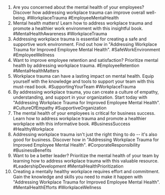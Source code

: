 1. Are you concerned about the mental health of your employees? Discover how addressing workplace trauma can improve overall well-being. #WorkplaceTrauma #EmployeeMentalHealth
2. Mental health matters! Learn how to address workplace trauma and promote a healthier work environment with this insightful book. #MentalHealthAwareness #WorkplaceTrauma
3. Addressing workplace trauma is essential for creating a safe and supportive work environment. Find out how in "Addressing Workplace Trauma for Improved Employee Mental Health". #SafeWorkEnvironment #EmployeeWellness
4. Want to improve employee retention and satisfaction? Prioritize mental health by addressing workplace trauma. #EmployeeRetention #MentalHealthMatters
5. Workplace trauma can have a lasting impact on mental health. Equip yourself with the knowledge and tools to support your team with this must-read book. #SupportingYourTeam #WorkplaceTrauma
6. By addressing workplace trauma, you can create a culture of empathy, understanding, and support in your organization. Start today with "Addressing Workplace Trauma for Improved Employee Mental Health". #CultureOfEmpathy #SupportiveOrganization
7. The mental health of your employees is critical for business success. Learn how to address workplace trauma and promote a healthier workplace with this informative book. #BusinessSuccess #HealthyWorkplace
8. Addressing workplace trauma isn't just the right thing to do -- it's also good for business. Discover how in "Addressing Workplace Trauma for Improved Employee Mental Health". #CorporateResponsibility #BusinessBenefits
9. Want to be a better leader? Prioritize the mental health of your team by learning how to address workplace trauma with this valuable resource. #LeadershipDevelopment #MentalHealthPrioritization
10. Creating a mentally healthy workplace requires effort and commitment. Gain the knowledge and skills you need to make it happen with "Addressing Workplace Trauma for Improved Employee Mental Health". #MentalHealthEfforts #WorkplaceWellness
